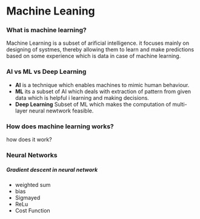 # Machine Leaning

### What is machine learning?

Machine Learning is a subset of arificial intelligence. it focuses mainly on designing of systmes, thereby allowing them to learn and make predictions based on some experience which is data in case of machine learning.

### AI vs ML vs Deep Learning

- **AI** is a technique which enables machines to mimic human behaviour.
- **ML** its a subset of AI which deals with extraction of pattern from given data which is helpful i learning and making decisions.
- **Deep Learning** Subset of ML which makes the computation of multi-layer neural newtwork feasible.

### How does machine learning works?

how does it work?





### Neural Networks

##### Gradient descent in neural network

- weighted sum
- bias
- Sigmayed 
- ReLu
- Cost Function

